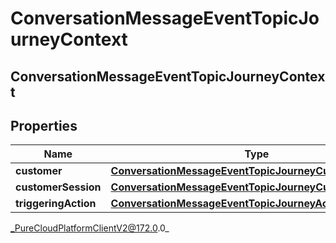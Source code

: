 # ConversationMessageEventTopicJourneyContext

## ConversationMessageEventTopicJourneyContext

## Properties

|Name | Type | Description | Notes|
|------------ | ------------- | ------------- | -------------|
| **customer** | [**ConversationMessageEventTopicJourneyCustomer**](ConversationMessageEventTopicJourneyCustomer) |  | [optional] |
| **customerSession** | [**ConversationMessageEventTopicJourneyCustomerSession**](ConversationMessageEventTopicJourneyCustomerSession) |  | [optional] |
| **triggeringAction** | [**ConversationMessageEventTopicJourneyAction**](ConversationMessageEventTopicJourneyAction) |  | [optional] |



_PureCloudPlatformClientV2@172.0.0_
